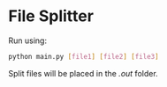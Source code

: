 # File Splitter

Run using:

```bash
python main.py [file1] [file2] [file3]
```

Split files will be placed in the *.out* folder.


